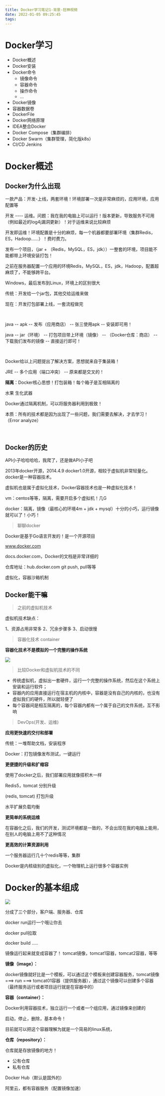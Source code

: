 ```yaml
---
title: Docker学习笔记1-背景-狂神视频
date: 2022-01-05 09:25:45
tags:
---
```




<!--more-->


# Docker学习
 
- Docker概述
- Docker安装
- Docker命令
  - 镜像命令
  - 容器命令
  - 操作命令
  - ...
- Docker镜像
- 容器数据卷
- DockerFile
- Docker网络原理
- IDEA整合Docker
- Docker Compose（集群编排）
- Docker Swarm（集群管理，简化版k8s）
- CI/CD Jenkins
  

# Docker概述

## Docker为什么出现

一款产品：开发-上线，两套环境！环境部署一次是非常麻烦的，应用环境，应用配置等

开发 ---- 运维。问题：我在我的电脑上可以运行！版本更新，导致服务不可用（例如最近的log4j漏洞更新）！对于运维来说比较麻烦

开发即运维！环境配置是十分的麻烦，每一个机器都要部署环境（集群Redis，ES，Hadoop......）！费时费力。

发布一个项目，（jar + （Redis，MySQL，ES，jdk））一整套的环境，项目能不能都带上环境安装打包！

之前在服务器配置一个应用的环境Redis，MySQL，ES，jdk，Hadoop，配置超麻烦了，不能够跨平台。

Windows，最后发布到Linux，环境上的区别很大

传统：开发给一个jar包，其他交给运维来做

现在：开发打包部署上线，一套流程做完

&nbsp;

java -- apk -- 发布（应用商店） -- 张三使用apk -- 安装即可用！

java -- jar（环境） -- 打包项目带上环境（镜像） -- （Docker仓库：商店） -- 下载我们发布的镜像 -- 直接运行即可！

&nbsp;

Docker给以上问题提出了解决方案，思想就来自于集装箱！

JRE -- 多个应用（端口冲突） -- 原来都是交叉的！

**隔离**：Docker核心思想！打包装箱！每个箱子是互相隔离的

水果 生化武器

Docker通过隔离机制，可以将服务器利用到极致！

本质：所有的技术都是因为出现了一些问题，我们需要去解决，才去学习！（Error analyze）

&nbsp;

## Docker的历史

API小子哈哈哈哈，我爬了，还是做API小子吧

2013年docker开源，2014.4.9 docker1.0开源，相较于虚拟机非常轻量化。docker是一种容器技术。

虚拟机也是属于虚拟化技术，Docker容器技术也是一种虚拟化技术！

vm：centos等等，隔离，需要开启多个虚拟机！几G

docker：隔离，镜像（最核心的环境4m + jdk + mysql）十分的小巧，运行镜像就可以了！小巧！

> 聊聊docker

Docker是基于Go语言开发的！是一个开源项目

www.docker.com

docs.docker.com，Docker的文档是非常详细的

仓库地址：hub.docker.com git push, pull等等

虚拟化，容器沙箱机制


## Docker能干嘛

> 之前的虚拟机技术

虚拟机技术缺点：

1、资源占用非常多
2、冗余步骤多
3、启动很慢


> 容器化技术 container

**容器化技术不是模拟的一个完整的操作系统**

![](/images/2022-01-05-15-40-13.png)

 
> 比较Docker和虚拟机技术的不同

- 传统虚拟机，虚拟出一套硬件，运行一个完整的操作系统，然后在这个系统上安装和运行软件；
- 容器内的应用直接运行在宿主机的内核中，容器是没有自己的内核的，也没有虚拟我们的硬件，所以就轻便了
- 每个容器间是相互隔离的，每个容器内都有一个属于自己的文件系统，互不影响


> DevOps(开发、运维)

**应用更快速的交付和部署**

传统：一堆帮助文档，安装程序

Docker：打包镜像发布测试，一键运行

**更便捷的升级和扩缩容**

使用了docker之后，我们部署应用就像搭积木一样

Redis5，tomcat 分别升级

(redis, tomcat) 打包升级

水平扩展负载均衡

**更简单的系统运维**

在容器化之后，我们的开发，测试环境都是一致的，不会出现在我的电脑上能用，在别人的电脑上用不了这种情况

**更高效的计算资源利用**

一个服务器运行几十个redis等等，集群

Docker是内核级别的虚拟化，一个物理机上运行很多个容器实例


# Docker的基本组成

![](/images/2022-01-05-15-55-22.png)

分成了三个部分，客户端、服务器、仓库

docker run运行一个哦让你去

docker pull拉取

docker build .....

镜像运行起来就变成容器了！ tomcat镜像，tomcat1容器，tomcat2容器，等等



**镜像（image）：**

docker镜像就好比是一个模板，可以通过这个模板来创建容器服务，tomcat镜像 ===> run ===> tomcat01容器（提供服务器），通过这个镜像可以创建多个容器（最终服务运行或者项目运行就是在容器中的）


**容器（container）：**

Docker利用容器技术，独立运行一个或者一个组应用，通过镜像来创建的

启动，停止，删除，基本命令！

目前就可以把这个容器理解为就是一个简易的linux系统，

**仓库（repository）：**

仓库就是存放镜像的地方！

- 公有仓库
- 私有仓库

Docker Hub（默认是国外的）

阿里云，都有容器服务（配置镜像加速）